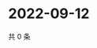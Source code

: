 # 2022-09-12

共 0 条

<!-- BEGIN WEIBO -->
<!-- 最后更新时间 Mon Sep 12 2022 17:21:45 GMT+0800 (China Standard Time) -->

<!-- END WEIBO -->
